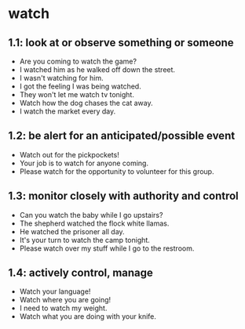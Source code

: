 # watch
## 1.1: look at or observe something or someone

  *  Are you coming to watch the game?
  *  I watched him as he walked off down the street.
  *  I wasn't watching for him.
  *  I got the feeling I was being watched.
  *  They won't let me watch tv tonight.
  *  Watch how the dog chases the cat away.
  *  I watch the market every day.

## 1.2: be alert for an anticipated/possible event

  *  Watch out for the pickpockets!
  *  Your job is to watch for anyone coming.
  *  Please watch for the opportunity to volunteer for this group.

## 1.3: monitor closely with authority and control

  *  Can you watch the baby while I go upstairs?
  *  The shepherd watched the flock white llamas.
  *  He watched the prisoner all day.
  *  It's your turn to watch the camp tonight.
  *  Please watch over my stuff while I go to the restroom.

## 1.4: actively control, manage

  *  Watch your language!
  *  Watch where you are going!
  *  I need to watch my weight.
  *  Watch what you are doing with your knife.
